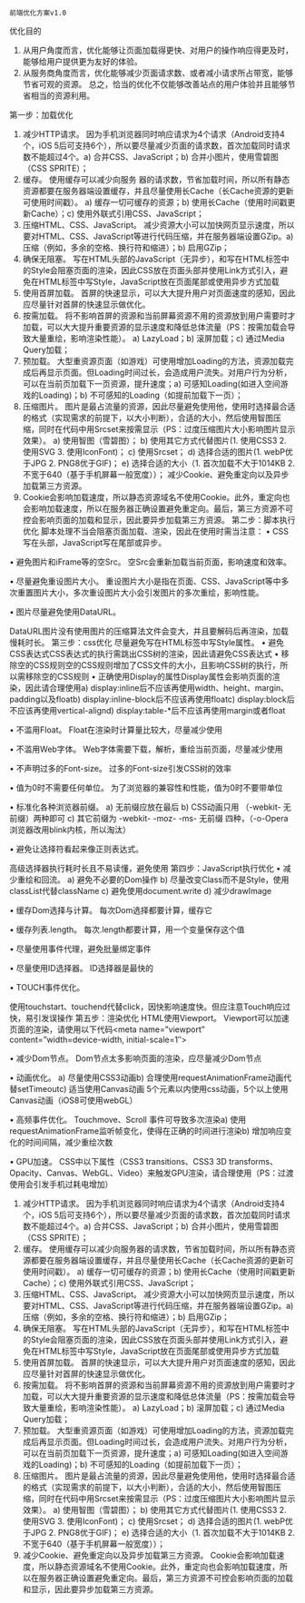 	前端优化方案v1.0

优化目的	
1. 从用户角度而言，优化能够让页面加载得更快、对用户的操作响应得更及时，能够给用户提供更为友好的体验。
2. 从服务商角度而言，优化能够减少页面请求数、或者减小请求所占带宽，能够节省可观的资源。
总之，恰当的优化不仅能够改善站点的用户体验并且能够节省相当的资源利用。


第一步：加载优化
1.	减少HTTP请求。
因为手机浏览器同时响应请求为4个请求（Android支持4个，iOS 5后可支持6个），所以要尽量减少页面的请求数，首次加载同时请求数不能超过4个。a) 合并CSS、JavaScript；b) 合并小图片，使用雪碧图（CSS SPRITE）；
2.	缓存。
使用缓存可以减少向服务 器的请求数，节省加载时间，所以所有静态资源都要在服务器端设置缓存，并且尽量使用长Cache（长Cache资源的更新可使用时间戳）。
a) 缓存一切可缓存的资源；b) 使用长Cache（使用时间戳更新Cache）；c) 使用外联式引用CSS、JavaScript；
3.	压缩HTML、CSS、JavaScript。
减少资源大小可以加快网页显示速度，所以要对HTML、CSS、JavaScript等进行代码压缩，并在服务器端设置GZip。a) 压缩（例如，多余的空格、换行符和缩进）；b) 启用GZip；
4.	确保无阻塞。
写在HTML头部的JavaScript（无异步），和写在HTML标签中的Style会阻塞页面的渲染，因此CSS放在页面头部并使用Link方式引入，避免在HTML标签中写Style，JavaScript放在页面尾部或使用异步方式加载
5.	使用首屏加载。
首屏的快速显示，可以大大提升用户对页面速度的感知，因此应尽量针对首屏的快速显示做优化。
6.	按需加载。
将不影响首屏的资源和当前屏幕资源不用的资源放到用户需要时才加载，可以大大提升重要资源的显示速度和降低总体流量（PS：按需加载会导致大量重绘，影响渲染性能）。
a) LazyLoad；b) 滚屏加载；c) 通过Media Query加载；
7.	预加载。
大型重资源页面（如游戏）可使用增加Loading的方法，资源加载完成后再显示页面。但Loading时间过长，会造成用户流失。对用户行为分析，可以在当前页加载下一页资源，提升速度；a) 可感知Loading(如进入空间游戏的Loading)；b) 不可感知的Loading（如提前加载下一页）；
8.	压缩图片。
图片是最占流量的资源，因此尽量避免使用他，使用时选择最合适的格式（实现需求的前提下，以大小判断），合适的大小，然后使用智图压缩，同时在代码中用Srcset来按需显示（PS：过度压缩图片大小影响图片显示效果）。
a) 使用智图（雪碧图）；
b) 使用其它方式代替图片(1. 使用CSS3 2. 使用SVG 3. 使用IconFont)；
c) 使用Srcset；
d) 选择合适的图片(1. webP优于JPG 2. PNG8优于GIF)；
e) 选择合适的大小（1. 首次加载不大于1014KB 2. 不宽于640（基于手机屏幕一般宽度））；
减少Cookie、避免重定向以及异步加载第三方资源。
9.	Cookie会影响加载速度，所以静态资源域名不使用Cookie。此外，重定向也会影响加载速度，所以在服务器正确设置避免重定向。最后，第三方资源不可控会影响页面的加载和显示，因此要异步加载第三方资源。
第二步：脚本执行优化
脚本处理不当会阻塞页面加载、渲染，因此在使用时需当注意：
• CSS写在头部，JavaScript写在尾部或异步。
 
• 避免图片和iFrame等的空Src。
空Src会重新加载当前页面，影响速度和效率。
 
• 尽量避免重设图片大小。
重设图片大小是指在页面、CSS、JavaScript等中多次重置图片大小，多次重设图片大小会引发图片的多次重绘，影响性能。
 
• 图片尽量避免使用DataURL。
 
DataURL图片没有使用图片的压缩算法文件会变大，并且要解码后再渲染，加载慢耗时长。
第三步：css优化
尽量避免写在HTML标签中写Style属性。
• 避免CSS表达式CSS表达式的执行需跳出CSS树的渲染，因此请避免CSS表达式
• 移除空的CSS规则空的CSS规则增加了CSS文件的大小，且影响CSS树的执行，所以需移除空的CSS规则
• 正确使用Display的属性Display属性会影响页面的渲染，因此请合理使用a) display:inline后不应该再使用width、height、margin、padding以及floatb) display:inline-block后不应该再使用floatc) display:block后不应该再使用vertical-alignd) display:table-*后不应该再使用margin或者float
 
• 不滥用Float。
Float在渲染时计算量比较大，尽量减少使用
 
• 不滥用Web字体。
Web字体需要下载，解析，重绘当前页面，尽量减少使用
 
• 不声明过多的Font-size。
过多的Font-size引发CSS树的效率
 
• 值为0时不需要任何单位。
为了浏览器的兼容性和性能，值为0时不要带单位
 
• 标准化各种浏览器前缀。
a) 无前缀应放在最后
b) CSS动画只用 （-webkit- 无前缀）两种即可
c) 其它前缀为 -webkit- -moz- -ms- 无前缀 四种，（-o-Opera浏览器改用blink内核，所以淘汰）
 
• 避免让选择符看起来像正则表达式。
 
高级选择器执行耗时长且不易读懂，避免使用
第四步：JavaScript执行优化
• 减少重绘和回流。
a) 避免不必要的Dom操作
b) 尽量改变Class而不是Style，使用classList代替className
c) 避免使用document.write
d) 减少drawImage
 
• 缓存Dom选择与计算。
每次Dom选择都要计算，缓存它
 
• 缓存列表.length。
每次.length都要计算，用一个变量保存这个值
 
• 尽量使用事件代理，避免批量绑定事件
 
• 尽量使用ID选择器。
ID选择器是最快的
 
• TOUCH事件优化。
 
使用touchstart、touchend代替click，因快影响速度快。但应注意Touch响应过快，易引发误操作
第五步：渲染优化
 HTML使用Viewport。
Viewport可以加速页面的渲染，请使用以下代码<meta name=”viewport” content=”width=device-width, initial-scale=1″>
 
• 减少Dom节点。
Dom节点太多影响页面的渲染，应尽量减少Dom节点
 
• 动画优化。
a) 尽量使用CSS3动画b) 合理使用requestAnimationFrame动画代替setTimeoutc) 适当使用Canvas动画 5个元素以内使用css动画，5个以上使用Canvas动画（iOS8可使用webGL）
 
• 高频事件优化。
Touchmove、Scroll 事件可导致多次渲染a) 使用requestAnimationFrame监听帧变化，使得在正确的时间进行渲染b) 增加响应变化的时间间隔，减少重绘次数
 
• GPU加速。
CSS中以下属性（CSS3 transitions、CSS3 3D transforms、Opacity、Canvas、WebGL、Video）来触发GPU渲染，请合理使用（PS：过渡使用会引发手机过耗电增加）
 
 
 
1.	减少HTTP请求。
因为手机浏览器同时响应请求为4个请求（Android支持4个，iOS 5后可支持6个），所以要尽量减少页面的请求数，首次加载同时请求数不能超过4个。a) 合并CSS、JavaScript；b) 合并小图片，使用雪碧图（CSS SPRITE）；
2.	缓存。
使用缓存可以减少向服务器的请求数，节省加载时间，所以所有静态资源都要在服务器端设置缓存，并且尽量使用长Cache（长Cache资源的更新可使用时间戳）。
a) 缓存一切可缓存的资源；b) 使用长Cache（使用时间戳更新Cache）；c) 使用外联式引用CSS、JavaScript；
3.	压缩HTML、CSS、JavaScript。
减少资源大小可以加快网页显示速度，所以要对HTML、CSS、JavaScript等进行代码压缩，并在服务器端设置GZip。a) 压缩（例如，多余的空格、换行符和缩进）；b) 启用GZip；
4.	确保无阻塞。
写在HTML头部的JavaScript（无异步），和写在HTML标签中的Style会阻塞页面的渲染，因此CSS放在页面头部并使用Link方式引入，避免在HTML标签中写Style，JavaScript放在页面尾部或使用异步方式加载
5.	使用首屏加载。
首屏的快速显示，可以大大提升用户对页面速度的感知，因此应尽量针对首屏的快速显示做优化。
6.	按需加载。
将不影响首屏的资源和当前屏幕资源不用的资源放到用户需要时才加载，可以大大提升重要资源的显示速度和降低总体流量（PS：按需加载会导致大量重绘，影响渲染性能）。
a) LazyLoad；b) 滚屏加载；c) 通过Media Query加载；
7.	预加载。
大型重资源页面（如游戏）可使用增加Loading的方法，资源加载完成后再显示页面。但Loading时间过长，会造成用户流失。对用户行为分析，可以在当前页加载下一页资源，提升速度；a) 可感知Loading(如进入空间游戏的Loading)；b) 不可感知的Loading（如提前加载下一页）；
8.	压缩图片。
图片是最占流量的资源，因此尽量避免使用他，使用时选择最合适的格式（实现需求的前提下，以大小判断），合适的大小，然后使用智图压缩，同时在代码中用Srcset来按需显示（PS：过度压缩图片大小影响图片显示效果）。
a) 使用智图（雪碧图）；
b) 使用其它方式代替图片(1. 使用CSS3 2. 使用SVG 3. 使用IconFont)；
c) 使用Srcset；
d) 选择合适的图片(1. webP优于JPG 2. PNG8优于GIF)；
e) 选择合适的大小（1. 首次加载不大于1014KB 2. 不宽于640（基于手机屏幕一般宽度））；
9.	减少Cookie、避免重定向以及异步加载第三方资源。
Cookie会影响加载速度，所以静态资源域名不使用Cookie。此外，重定向也会影响加载速度，所以在服务器正确设置避免重定向。最后，第三方资源不可控会影响页面的加载和显示，因此要异步加载第三方资源。

